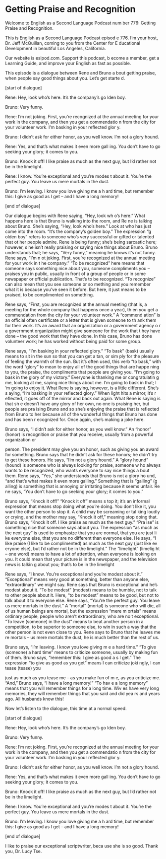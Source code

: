 # Getting Praise and Recognition

Welcome to English as a Second Language Podcast num ber 776: Getting Praise and Recognition.

This is English as a Second Language Podcast episod e 776.  I’m your host, Dr. Jeff McQuillan, coming to you from the Center for E ducational Development in beautiful Los Angeles, California.

Our website is eslpod.com.  Support this podcast, b ecome a member, get a Learning Guide, and improve your English as fast as  possible.

This episode is a dialogue between Rene and Bruno a bout getting praise, when people say good things about you.  Let’s get starte d.

[start of dialogue]

Rene:  Hey, look who’s here.  It’s the company’s go lden boy.

Bruno:  Very funny.

Rene:  I’m not joking.  First, you’re recognized at  the annual meeting for your work in the company, and then you get a commendatio n from the city for your volunteer work.  I’m basking in your reflected glor y.

Bruno:  I didn’t ask for either honor, as you well know.  I’m not a glory hound.

Rene:  Yes, and that’s what makes it even more gall ing.  You don’t have to go seeking your glory; it comes to you.

Bruno:  Knock it off!  I like praise as much as the  next guy, but I’d rather not be in the limelight.

Rene:  I know.  You’re exceptional and you’re modes t about it.  You’re the perfect guy.  You leave us mere mortals in the dust.

Bruno:  I’m leaving.  I know you love giving me a h ard time, but remember this: I give as good as I get – and I have a long memory!

[end of dialogue]

Our dialogue begins with Rene saying, “Hey, look wh o’s here.”  What happens here is that Bruno is walking into the room, and Re ne is talking about Bruno. She’s saying, “Hey, look who’s here.”  Look at who has just come into the room. “It’s the company’s golden boy.”  The expression “g olden boy” refers to someone who’s very successful or gifted or talented that ot her people admire.  Rene is being funny; she’s being sarcastic here; however, s he isn’t really praising or saying nice things about Bruno.  Bruno understands that; he says, “Very funny,” meaning he knows it’s not funny.  Rene says, “I’m n ot joking.  First, you’re recognized at the annual meeting for your work in t he company.”  “To be recognized” here means that someone says something nice about you, someone compliments you – praises you in public, usually in  front of a group of people or in some newspaper or official publication.  That’s to be recognized.  “To recognize” can also mean that you see someone or so mething and you remember what it is because you’ve seen it before.  But here, it just means to be praised, to be complimented on something.

Rene says, “First, you are recognized at the annual  meeting (that is, a meeting for the whole company that happens once a year), th en you get a commendation from the city for your volunteer work.”  A “commend ation” is an official often certificate or a letter that is given someone to th ank them for their work.  It’s an award that an organization or a government agency o r a government organization might give someone for the work that t hey have done – the good work that they have done.  In this case, Bruno has done volunteer work; he has worked without being paid for some group.

Rene says, “I’m basking in your reflected glory.”  “To bask” (bask) usually means to sit in the sun so that you can get a tan, or sim ply for the pleasure of feeling the warmth of the sun.  But it’s often used, this verb “to bask,” with the word “glory” to mean to enjoy all of the good things that are happe ning to you, the praise, the compliments that people are giving you.  “I’m going  to bask in the glory of my victory.”  Everyone is thanking me or congratulatin g me, looking at me, saying nice things about me.  I’m going to bask in that; I ’m going to enjoy it.  What Rene is saying, however, is a little different.  She’s s aying, “I’m basking in your reflected glory.”  When light hits a mirror, it’s r eflected, it goes off of the mirror and back out again.  What Rene is saying is that sh e doesn’t have any glory of her own, no one is praising her, but people are pra ising Bruno and so she’s enjoying the praise that is reflected from Bruno to  her because all of the wonderful things that Bruno has done and has been r ecognized for.  Once again, she’s making a joke here.

Bruno says, “I didn’t ask for either honor, as you well know.”  An “honor” (honor) is recognition or praise that you receive, usually from a powerful organization or

person.  The president may give you an honor, such as giving you an award for something.  Bruno says that he didn’t ask for these  honors; he didn’t try to get these honors.  He says, “I’m not a glory hound.”  A  “glory hound” (hound) is someone who is always looking for praise, someone w ho always wants to be recognized, who wants everyone to say nice things a bout them.  Rene says, “Yes,” she understands that Bruno is not a glory ho und, “and that’s what makes it even more galling.”  Something that is “galling” (g alling) is something that is annoying or irritating because it seems unfair.  Re ne says, “You don’t have to go seeking your glory; it comes to you.”

Bruno says, “Knock it off!”  “Knock it off” means s top it; it’s an informal expression that means stop doing what you’re doing.  You don’t  like it, you want the other person to stop it.  A child may be screaming or tal king loudly or crying, and the mother may say, “Knock it off,” meaning stop doing that.  Bruno says, “Knock it off.  I like praise as much as the next guy.”  “Pra ise” is something nice that someone says about you.  The expression “as much as  the next guy” is used to emphasize that you are normal, that you are just li ke everyone else, that you are no different than everyone else.  He says, “I like praise (I like to be complimented) as much as the next guy (just like ev eryone else), but I’d rather not be in the limelight.”  The “limelight” (limelig ht – one word) means to have a lot of attention, when everyone is looking on you.  It could mean that your picture is in the newspaper, and the television news is talkin g about you; that’s to be in the limelight

Rene says, “I know.  You’re exceptional and you’re modest about it.” “Exceptional” means very good at something, better than anyone else, “extraordinary” we might say.  Rene says that Bruno  is exceptional and he’s modest about it.  “To be modest” (modest) means to be humble, not to talk to other people about it.  Here, “to be modest” means to be good, but not to talk about it to everyone else.  Rene says, “You’re the perfect guy.  You leave us mere mortals in the dust.”  A “mortal” (mortal) is someone who will die, all of us human beings are mortal, but the expression “mere m ortals” means ordinary people, people who aren’t extraordinary, who are no t exceptional.  “To leave (someone) in the dust” means to beat another person  in a competition, to be superior to someone else, to win in such a way that  the other person is not even close to you.  Rene says to Bruno that he leaves me re mortals – us mere mortals the dust, he is much better than the rest of us.

Bruno says, “I’m leaving.  I know you love giving m e a hard time.”  “To give (someone) a hard time” means to criticize someone, usually by making fun of them.  Bruno says, “remember this: I give as good a s I get.”  The expression “to give as good as you get” means I can criticize joki ngly, I can tease (tease) you

just as much as you tease me – as you make fun of m e, as you criticize me. “And,” Bruno says, “I have a long memory!”  “To hav e a long memory” means that you will remember things for a long time.  Wiv es have very long memories, they will remember things that you said and did yea rs and years ago.  All husbands know this!

Now let’s listen to the dialogue, this time at a normal speed.

[start of dialogue]

Rene:  Hey, look who’s here.  It’s the company’s go lden boy.

Bruno:  Very funny.

Rene:  I’m not joking.  First, you’re recognized at  the annual meeting for your work in the company, and then you get a commendatio n from the city for your volunteer work.  I’m basking in your reflected glor y.

Bruno:  I didn’t ask for either honor, as you well know.  I’m not a glory hound.

Rene:  Yes, and that’s what makes it even more gall ing.  You don’t have to go seeking your glory; it comes to you.

Bruno:  Knock it off!  I like praise as much as the  next guy, but I’d rather not be in the limelight.

Rene:  I know.  You’re exceptional and you’re modes t about it.  You’re the perfect guy.  You leave us mere mortals in the dust.

Bruno:  I’m leaving.  I know you love giving me a h ard time, but remember this: I give as good as I get – and I have a long memory!

[end of dialogue]

I like to praise our exceptional scriptwriter, beca use she is so good.  Thank you, Dr. Lucy Tse.





